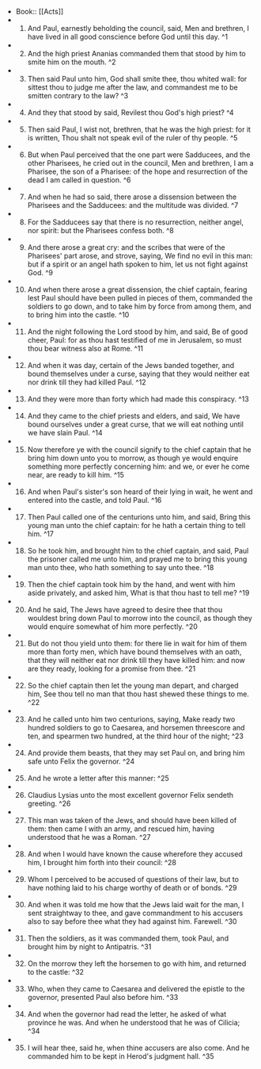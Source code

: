 - Book:: [[Acts]]
- 1. And Paul, earnestly beholding the council, said, Men and brethren, I have lived in all good conscience before God until this day. ^1
- 2. And the high priest Ananias commanded them that stood by him to smite him on the mouth. ^2
- 3. Then said Paul unto him, God shall smite thee, thou whited wall: for sittest thou to judge me after the law, and commandest me to be smitten contrary to the law? ^3
- 4. And they that stood by said, Revilest thou God's high priest? ^4
- 5. Then said Paul, I wist not, brethren, that he was the high priest: for it is written, Thou shalt not speak evil of the ruler of thy people. ^5
- 6. But when Paul perceived that the one part were Sadducees, and the other Pharisees, he cried out in the council, Men and brethren, I am a Pharisee, the son of a Pharisee: of the hope and resurrection of the dead I am called in question. ^6
- 7. And when he had so said, there arose a dissension between the Pharisees and the Sadducees: and the multitude was divided. ^7
- 8. For the Sadducees say that there is no resurrection, neither angel, nor spirit: but the Pharisees confess both. ^8
- 9. And there arose a great cry: and the scribes that were of the Pharisees' part arose, and strove, saying, We find no evil in this man: but if a spirit or an angel hath spoken to him, let us not fight against God. ^9
- 10. And when there arose a great dissension, the chief captain, fearing lest Paul should have been pulled in pieces of them, commanded the soldiers to go down, and to take him by force from among them, and to bring him into the castle. ^10
- 11. And the night following the Lord stood by him, and said, Be of good cheer, Paul: for as thou hast testified of me in Jerusalem, so must thou bear witness also at Rome. ^11
- 12. And when it was day, certain of the Jews banded together, and bound themselves under a curse, saying that they would neither eat nor drink till they had killed Paul. ^12
- 13. And they were more than forty which had made this conspiracy. ^13
- 14. And they came to the chief priests and elders, and said, We have bound ourselves under a great curse, that we will eat nothing until we have slain Paul. ^14
- 15. Now therefore ye with the council signify to the chief captain that he bring him down unto you to morrow, as though ye would enquire something more perfectly concerning him: and we, or ever he come near, are ready to kill him. ^15
- 16. And when Paul's sister's son heard of their lying in wait, he went and entered into the castle, and told Paul. ^16
- 17. Then Paul called one of the centurions unto him, and said, Bring this young man unto the chief captain: for he hath a certain thing to tell him. ^17
- 18. So he took him, and brought him to the chief captain, and said, Paul the prisoner called me unto him, and prayed me to bring this young man unto thee, who hath something to say unto thee. ^18
- 19. Then the chief captain took him by the hand, and went with him aside privately, and asked him, What is that thou hast to tell me? ^19
- 20. And he said, The Jews have agreed to desire thee that thou wouldest bring down Paul to morrow into the council, as though they would enquire somewhat of him more perfectly. ^20
- 21. But do not thou yield unto them: for there lie in wait for him of them more than forty men, which have bound themselves with an oath, that they will neither eat nor drink till they have killed him: and now are they ready, looking for a promise from thee. ^21
- 22. So the chief captain then let the young man depart, and charged him, See thou tell no man that thou hast shewed these things to me. ^22
- 23. And he called unto him two centurions, saying, Make ready two hundred soldiers to go to Caesarea, and horsemen threescore and ten, and spearmen two hundred, at the third hour of the night; ^23
- 24. And provide them beasts, that they may set Paul on, and bring him safe unto Felix the governor. ^24
- 25. And he wrote a letter after this manner: ^25
- 26. Claudius Lysias unto the most excellent governor Felix sendeth greeting. ^26
- 27. This man was taken of the Jews, and should have been killed of them: then came I with an army, and rescued him, having understood that he was a Roman. ^27
- 28. And when I would have known the cause wherefore they accused him, I brought him forth into their council: ^28
- 29. Whom I perceived to be accused of questions of their law, but to have nothing laid to his charge worthy of death or of bonds. ^29
- 30. And when it was told me how that the Jews laid wait for the man, I sent straightway to thee, and gave commandment to his accusers also to say before thee what they had against him. Farewell. ^30
- 31. Then the soldiers, as it was commanded them, took Paul, and brought him by night to Antipatris. ^31
- 32. On the morrow they left the horsemen to go with him, and returned to the castle: ^32
- 33. Who, when they came to Caesarea and delivered the epistle to the governor, presented Paul also before him. ^33
- 34. And when the governor had read the letter, he asked of what province he was. And when he understood that he was of Cilicia; ^34
- 35. I will hear thee, said he, when thine accusers are also come. And he commanded him to be kept in Herod's judgment hall. ^35
